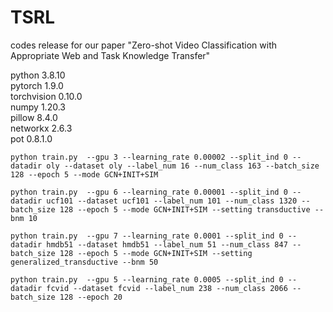 # TSRL
codes release for our paper "Zero-shot Video Classification with Appropriate Web and Task Knowledge Transfer"

python 3.8.10<br />
pytorch 1.9.0<br />
torchvision 0.10.0<br />
numpy 1.20.3<br />
pillow 8.4.0<br />
networkx 2.6.3<br />
pot 0.8.1.0<br />

```
python train.py  --gpu 3 --learning_rate 0.00002 --split_ind 0 --datadir oly --dataset oly --label_num 16 --num_class 163 --batch_size 128 --epoch 5 --mode GCN+INIT+SIM
```
```
python train.py  --gpu 6 --learning_rate 0.00001 --split_ind 0 --datadir ucf101 --dataset ucf101 --label_num 101 --num_class 1320 --batch_size 128 --epoch 5 --mode GCN+INIT+SIM --setting transductive --bnm 10
```
```
python train.py  --gpu 7 --learning_rate 0.0001 --split_ind 0 --datadir hmdb51 --dataset hmdb51 --label_num 51 --num_class 847 --batch_size 128 --epoch 5 --mode GCN+INIT+SIM --setting generalized_transductive --bnm 50
```
```
python train.py  --gpu 5 --learning_rate 0.0005 --split_ind 0 --datadir fcvid --dataset fcvid --label_num 238 --num_class 2066 --batch_size 128 --epoch 20
```
